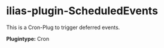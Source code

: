 # ilias-plugin-ScheduledEvents
This is a Cron-Plug to trigger deferred events.

**Plugintype:** Cron
